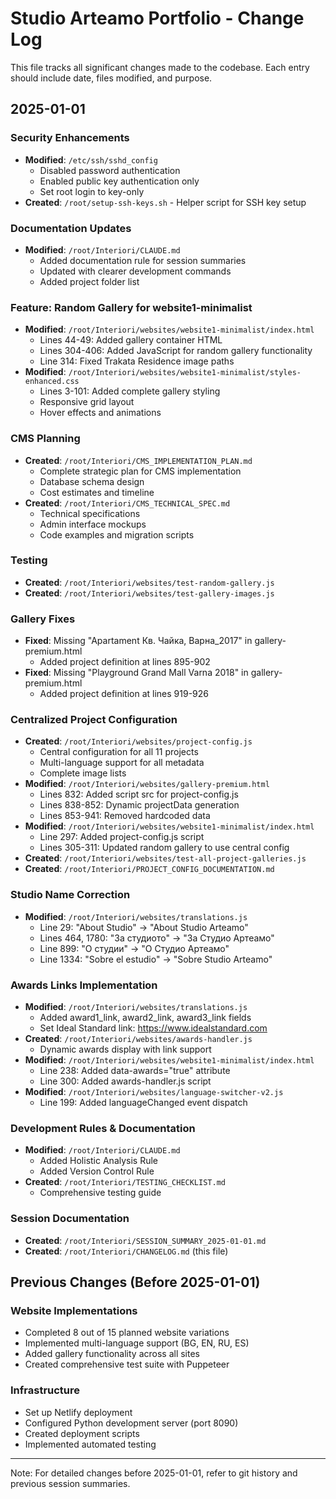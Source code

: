 # Studio Arteamo Portfolio - Change Log

This file tracks all significant changes made to the codebase. Each entry should include date, files modified, and purpose.

## 2025-01-01

### Security Enhancements
- **Modified**: `/etc/ssh/sshd_config`
  - Disabled password authentication
  - Enabled public key authentication only
  - Set root login to key-only
- **Created**: `/root/setup-ssh-keys.sh` - Helper script for SSH key setup

### Documentation Updates  
- **Modified**: `/root/Interiori/CLAUDE.md`
  - Added documentation rule for session summaries
  - Updated with clearer development commands
  - Added project folder list

### Feature: Random Gallery for website1-minimalist
- **Modified**: `/root/Interiori/websites/website1-minimalist/index.html`
  - Lines 44-49: Added gallery container HTML
  - Lines 304-406: Added JavaScript for random gallery functionality
  - Line 314: Fixed Trakata Residence image paths
- **Modified**: `/root/Interiori/websites/website1-minimalist/styles-enhanced.css`
  - Lines 3-101: Added complete gallery styling
  - Responsive grid layout
  - Hover effects and animations

### CMS Planning
- **Created**: `/root/Interiori/CMS_IMPLEMENTATION_PLAN.md`
  - Complete strategic plan for CMS implementation
  - Database schema design
  - Cost estimates and timeline
- **Created**: `/root/Interiori/CMS_TECHNICAL_SPEC.md`
  - Technical specifications
  - Admin interface mockups
  - Code examples and migration scripts

### Testing
- **Created**: `/root/Interiori/websites/test-random-gallery.js`
- **Created**: `/root/Interiori/websites/test-gallery-images.js`

### Gallery Fixes
- **Fixed**: Missing "Apartament Кв. Чайка, Варна_2017" in gallery-premium.html
  - Added project definition at lines 895-902
- **Fixed**: Missing "Playground Grand Mall Varna 2018" in gallery-premium.html  
  - Added project definition at lines 919-926

### Centralized Project Configuration
- **Created**: `/root/Interiori/websites/project-config.js`
  - Central configuration for all 11 projects
  - Multi-language support for all metadata
  - Complete image lists
- **Modified**: `/root/Interiori/websites/gallery-premium.html`
  - Lines 832: Added script src for project-config.js
  - Lines 838-852: Dynamic projectData generation
  - Lines 853-941: Removed hardcoded data
- **Modified**: `/root/Interiori/websites/website1-minimalist/index.html`
  - Line 297: Added project-config.js script
  - Lines 305-311: Updated random gallery to use central config
- **Created**: `/root/Interiori/websites/test-all-project-galleries.js`
- **Created**: `/root/Interiori/PROJECT_CONFIG_DOCUMENTATION.md`

### Studio Name Correction
- **Modified**: `/root/Interiori/websites/translations.js`
  - Line 29: "About Studio" → "About Studio Arteamo"
  - Lines 464, 1780: "За студиото" → "За Студио Артеамо"
  - Line 899: "О студии" → "О Студио Артеамо"
  - Line 1334: "Sobre el estudio" → "Sobre Studio Arteamo"

### Awards Links Implementation
- **Modified**: `/root/Interiori/websites/translations.js`
  - Added award1_link, award2_link, award3_link fields
  - Set Ideal Standard link: https://www.idealstandard.com
- **Created**: `/root/Interiori/websites/awards-handler.js`
  - Dynamic awards display with link support
- **Modified**: `/root/Interiori/websites/website1-minimalist/index.html`
  - Line 238: Added data-awards="true" attribute
  - Line 300: Added awards-handler.js script
- **Modified**: `/root/Interiori/websites/language-switcher-v2.js`
  - Line 199: Added languageChanged event dispatch

### Development Rules & Documentation
- **Modified**: `/root/Interiori/CLAUDE.md`
  - Added Holistic Analysis Rule
  - Added Version Control Rule
- **Created**: `/root/Interiori/TESTING_CHECKLIST.md`
  - Comprehensive testing guide

### Session Documentation
- **Created**: `/root/Interiori/SESSION_SUMMARY_2025-01-01.md`
- **Created**: `/root/Interiori/CHANGELOG.md` (this file)

## Previous Changes (Before 2025-01-01)

### Website Implementations
- Completed 8 out of 15 planned website variations
- Implemented multi-language support (BG, EN, RU, ES)
- Added gallery functionality across all sites
- Created comprehensive test suite with Puppeteer

### Infrastructure
- Set up Netlify deployment
- Configured Python development server (port 8090)
- Created deployment scripts
- Implemented automated testing

---

Note: For detailed changes before 2025-01-01, refer to git history and previous session summaries.